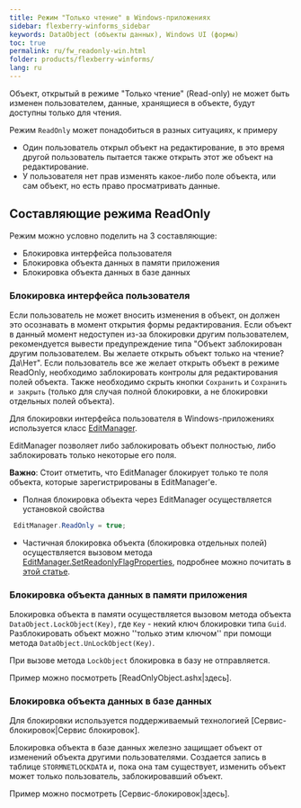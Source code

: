 ```yaml
---
title: Режим "Только чтение" в Windows-приложениях
sidebar: flexberry-winforms_sidebar
keywords: DataObject (объекты данных), Windows UI (формы)
toc: true
permalink: ru/fw_readonly-win.html
folder: products/flexberry-winforms/
lang: ru
---
```


Объект, открытый в режиме "Только чтение" (Read-only) не может быть изменен пользователем, данные, хранящиеся в объекте, будут доступны только для чтения.

Режим `ReadOnly` может понадобиться в разных ситуациях, к примеру
* Один пользователь открыл объект на редактирование, в это время другой пользователь пытается также открыть этот же объект на редактирование.
* У пользователя нет прав изменять какое-либо поле объекта, или сам объект, но есть право просматривать данные.

## Составляющие режима ReadOnly
Режим можно условно поделить на 3 составляющие:

* Блокировка интерфейса пользователя
* Блокировка объекта данных в памяти приложения
* Блокировка объекта данных в базе данных

### Блокировка интерфейса пользователя

Если пользователь не может вносить изменения в объект, он должен это осознавать в момент открытия формы редактирования. Если объект в данный момент недоступен из-за блокировки другим пользователем, рекомендуется вывести предупреждение типа "Объект заблокирован другим пользователем. Вы желаете открыть объект только на чтение? Да\Нет". Если пользователь все же желает открыть объект в режиме ReadOnly, необходимо заблокировать контролы для редактирования полей объекта. Также необходимо скрыть кнопки `Сохранить` и `Сохранить и закрыть` (только для случая полной блокировки, а не блокировки отдельных полей объекта).

Для блокировки интерфейса пользователя в Windows-приложениях используется класс [EditManager](fw_editmanager.html).

EditManager позволяет либо заблокировать объект полностью, либо заблокировать только некоторые его поля.

__Важно__: Стоит отметить, что EditManager блокирует только те поля объекта, которые зарегистрированы в EditManager'e.

* Полная блокировка объекта через EditManager осуществляется установкой свойства 

```csharp
 EditManager.ReadOnly = true; 
```

* Частичная блокировка объекта (блокировка отдельных полей) осуществляется вызовом метода [EditManager.SetReadonlyFlagProperties](fw_editmanager-set-readonly-flag-properties.html), подробнее можно почитать в [этой статье](fw_different-applications-and-fields.html).

### Блокировка объекта данных в памяти приложения
Блокировка объекта в памяти осуществляется вызовом метода объекта `DataObject.LockObject(Key)`, где `Key` - некий ключ блокировки типа `Guid`. Разблокировать объект можно ''только этим ключом'' при помощи метода `DataObject.UnLockObject(Key)`.

При вызове метода `LockObject` блокировка в базу не отправляется.

Пример можно посмотреть [ReadOnlyObject.ashx|здесь].

### Блокировка объекта данных в базе данных
Для блокировки используется поддерживаемый технологией [Сервис-блокировок|Сервис блокировок].

Блокировка объекта в базе данных железно защищает объект от изменений объекта другими пользователями. Создается запись в таблице `STORMNETLOCKDATA` и, пока она там существует, изменить объект может только пользователь, заблокировавший объект.

Пример можно посмотреть [Сервис-блокировок|здесь].
